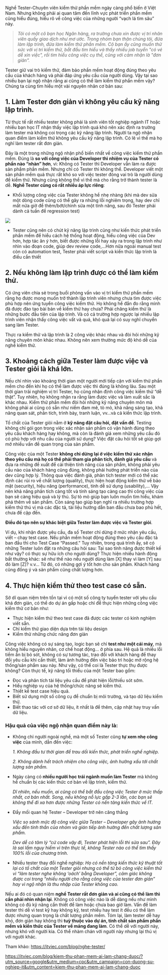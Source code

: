 Nghề Tester-Chuyên viên kiểm thử phần mềm ngày càng phổ biến ở Việt Nam. Nhưng không phải ai quan tâm đến lĩnh vực phát triển phần mềm cũng hiểu đúng, hiểu rõ về công việc của những người  “vạch lá tìm sâu” này. 

> *Tôi có một cô bạn học Ngân hàng, ra trường chưa xin được vị trí nhân viên quầy giao dịch như mơ ước. Trong nhóm bạn thân chúng tôi, đứa làm lập trình, đứa làm kiểm thử phần mềm. Cô bạn ấy cũng muốn thử sức với vị trí kiểm thử, bắt đầu tìm hiểu và thấy nhiều job tuyển "có vẻ dễ xin việc", rồi tìm hiểu công việc cụ thể, cũng với cảm nhận là "đơn giản".*

Tester giữ vai trò kiểm thử, đảm bảo phần mềm hoạt động đúng theo yêu cầu của khách hàng và phải đáp ứng yêu cầu của người dùng. Vậy tại sao nhiều bạn lại ngộ nhận rằng ai cũng có thể làm kiểm thử phần mềm vậy? Chúng ta cùng tìm hiểu một vài nguyên nhân cơ bản sau:

## **1. Làm Tester đơn giản vì không yêu cầu kỹ năng lập trình.**
Từ thực tế rất nhiều tester không phải là sinh viên tốt nghiệp ngành IT hoặc nhiều bạn học IT nhận thấy việc lập trình quá khó nên xác định ra trường làm tester mà không coi trọng các kỹ năng lập trình. Người ta ngộ nhận quan điểm làm kiểm thử không yêu cầu kỹ năng lập trình. Có lẽ vì thế mà họ nghĩ làm tester rất đơn giản.

Đây là một trong những ngộ nhận phổ biến nhất về công việc kiểm thử phần mềm. Đúng là **so với công việc của Developer thì nhiệm vụ của Tester có phần nào “nhàn” hơn**, vì: Không có Tester thì Developer vẫn làm ra được sản phẩm phần mềm. Nhưng chỉ có Tester thì không thể. Developer viết một sản phần mềm quả thực rất khó so với việc tester đóng vai trò là người dùng để kiểm thử.
Nhưng cũng không thể vì thế mà cho rằng trở thành tester là dễ. **Nghề Tester cũng có rất nhiều áp lực riêng**: 
* Khối lượng công việc của Tester không hề nhẹ nhàng (khi mà dev sửa một dòng code cũng có thể gây ra những lỗi nghiêm trọng, hay dev chỉ mất nửa giờ để thêm/bớt/chỉnh sửa một tính năng, sau đó Tester phải dành cả tuần để regression test)

![](https://images.viblo.asia/6229ff72-44d2-4be1-93f9-93b0d0d78cae.png)

* Tester cũng nên có chút kỹ năng lập trình cũng như kiến thức phát triển phần mềm để hiểu cách hệ thống hoạt động, hiểu công việc của Dev hơn, hợp tác ăn ý hơn, biết được những lỗi hay xảy ra trong lập trình như nhìn vào đoạn code, giúp dev review code,...Hơn nữa ngoài manual test còn có automation test, Tester phải viết script và kiến thức lập trình là điều cần thiết

 
## **2. Nếu không làm lập trình được có thể làm kiểm thử.**
Có ứng viên chia sẻ trong buổi phỏng vấn vào vị trí kiểm thử phần mềm rằng họ được mong muốn trở thành lập trình viên nhưng chưa tìm được việc phù hợp nên ứng tuyển công việc kiểm thử. Họ không hề đắn đo rằng mình đã được đào tạo bài bản về kiểm thử hay chưa? Phải chăng kiểm thử là những bước đầu tiên của lập trình. Và có cả trường hợp ngược lại nhiều lập trình viên nhận thấy công việc vất vả quá, khó quá lại có suy nghĩ chuyển sang làm Tester.

Thực ra kiểm thử và lập trình là 2 công việc khác nhau và đòi hỏi những kỹ năng chuyên môn khác nhau. Không nên xem thường mức độ khó dễ của nghề kiểm thử.
 
 
## **3. Khoảng cách giữa Tester làm được việc và Tester giỏi là khá lớn.**
Nếu chỉ nhìn vào khoảng thời gian một người mới tiếp cận với kiểm thử phần mềm cho đến khi họ có thể làm được việc thì đúng là không lâu. Sau một thời gian trải nghiệm vị trí Tester, họ cũng nhận định công việc kiểm thử “dễ thật”. Tuy nhiên, họ không nhận ra rằng làm được việc và làm xuất sắc là khác nhau. Kiểm thử phần mềm đòi hỏi những kỹ năng chuyên môn mà không phải ai cũng có sẵn như niềm đam mê, tò mò, khả năng sáng tạo, khả năng quan sát, phân tích, trình bày, tranh luận, vv…và cả kiến thức lập trình. 

Tố chất của Tester giỏi nằm ở **kỹ năng đặt câu hỏi, đặt vấn đề**. Testing không chỉ gói gọn trong việc xác nhận sản phẩm có vận hành đúng theo yêu cầu khách hàng hay không, mà còn là đánh giá xem những yêu cầu đó có phù hợp với nhu cầu của người sử dụng? Việc đặt câu hỏi tốt sẽ giúp gợi mở nhiều vấn đề quan trọng của sản phẩm. 

Công việc của một Tester **không chỉ dừng lại ở việc kiểm thử xác nhận theo yêu cầu mà họ có thể phải tham gia phân tích, đánh giá yêu cầu** và đưa ra những đề xuất để cải thiện tính năng của sản phẩm, không phải yêu cầu nào của khách hàng cũng đúng, không phải hướng phát triển nào của dev cũng hợp lý. Thông qua việc đánh giá, phân tích tester mới có thể xác định các rủi ro về chất lượng (quality), thực hiện hoạt động kiểm thử về bảo mật (security), hiệu năng (performance), tính dễ sử dụng (usability),… Vậy nên khả năng phân tích càng tốt và tính sáng tạo càng cao thì công việc của bạn sẽ càng hiệu quả và lý thú. Sự tò mò giúp bạn luôn muốn tìm hiểu, khám phá thêm về sản phẩm. Còn sáng tạo giúp bạn nghĩ ra nhiều trường hợp kiểm thử thú vị mà các đặc tả, tài liệu hướng dẫn ban đầu chưa bao phủ hết, chưa đề cập đến.


**Điều đó tạo nên sự khác biệt giữa Tester làm được việc và Tester giỏi**.


Ví dụ, khi nhận được yêu cầu, đa số Tester chỉ dừng ở mức nhận yêu cầu, viết – chạy test case. Nếu phần mềm hoạt động đúng theo yêu cầu đặc tả ban đầu thì cho Test Case “Passed.” Tuy nhiên, trong quá trình ấy, sẽ có những Tester luôn đặt ra những câu hỏi sau: Tại sao tính năng được thiết kế như vậy? có thực sự hữu ích cho người dùng? Thực hiện nhiều hành động bất thường khác: sẽ như thế nào nếu người dùng làm [X] thay vì làm [Y] sau đó làm [Z]? v.v… Từ đó, có những gợi ý tốt hơn cho sản phẩm. Khách hàng cũng đồng ý và sản phẩm cũng chất lượng hơn.


## **4. Thực hiện kiểm thử theo test case có sẵn.**
Sở dĩ quan niệm trên tồn tại vì có một số công ty tuyển tester với yêu cầu khá đơn giản, có thể do dự án gấp hoặc chỉ để thực hiện những công việc kiểm thử cơ bản như: 
* Thực hiện kiểm thử theo test case đã được các tester có kinh nghiệm viết sẵn. 
* Chỉ kiểm thử giao diện dựa trên tài liệu design
* Kiểm thử những chức năng đơn giản

Công việc không có sự sáng tạo, logic bạn sẽ chỉ **test như một cái máy**, mà không hiểu nguyên nhân, cơ chế hoạt động… ở phía sau. Hệ quả là nhiều lỗi tiềm ẩn bị bỏ sót, không có sự tương tác, trao đổi với khách hàng để thay đổi yêu cầu khi cần thiết, làm ảnh hưởng đến việc bảo trì hoặc mở rộng hệ thống/sản phẩm sau này. Như vậy, có thể coi là Tester thực thụ được không? Còn thực tế, kỹ năng tối thiểu của một Tester bao gồm:
* Đọc và phân tích tài liệu yêu cầu để phát hiện lỗi/thiếu sót sớm.
* Hiểu nghiệp vụ của hệ thống/chức năng sẽ kiểm thử.
* Thiết kế test case hiệu quả.
* Biết sử dụng một số công cụ để chuẩn bị môi trường, và tạo dữ liệu kiểm thử.
* Biết thao tác với cơ sở dữ liệu, ít nhất là để thêm, cập nhật hay truy vấn dữ liệu.


### **Hậu quả của việc ngộ nhận quan điểm này là:**
* Không chỉ người ngoài nghề, mà một số Tester cũng **tự xem nhẹ công việc** của mình, dẫn đến việc:

    *1. Không đầu tư thời gian để trau dồi kiến thức, phát triển nghề nghiệp.*

    *2. Không dành hết trách nhiệm cho công việc, ảnh hưởng xấu tới chất lượng sản phẩm.*

* Ngày càng có **nhiều người học trái ngành muốn làm Tester** mà không hề chuẩn bị các kiến thức cơ bản về lập trình, kiểm thử.

    *Dĩ nhiên, nếu muốn, ai cũng có thể bắt đầu công việc Tester ở mức thấp nhất, cơ bản nhất. Song, nếu không nỗ lực gấp 2-3 lần, các bạn sẽ không thể đi xa hơn được những Tester có nền tảng kiến thức về IT.*
    
* Đẩy mối quan hệ Tester – Developer trở nên căng thẳng

    *Việc so sánh mức độ công việc giữa Tester – Developer gây ảnh hưởng xấu đến tinh thần của nhóm và gián tiếp ảnh hưởng đến chất lượng sản phẩm.*

    *Dev dễ có tâm lý “cứ code vậy đi, Tester phát hiện lỗi thì sửa sau”. Đây là sai lầm nguy hiểm vì trên thực tế, không Tester nào có thể tìm thấy 100% lỗi của chương trình.*

* Nhiều tester thay đổi nghề nghiệp: *Họ có nền tảng kiến thức kỹ thuật tốt lại có tố chất của một Tester giỏi nhưng có thể từ bỏ công việc kiểm thử vì “làm tester nghe không ‘oách’ bằng Developer”, cảm giác không được coi trong “nhiều người cho rằng công việc của tester đơn giản” hay vì ngộ nhận là thu nhập của Tester không cao.*


Nếu ai đó có quan niệm **nghề Tester rất đơn giản và ai cũng có thể làm thì cần phải nhìn nhận lại**. Không có công việc nào là dễ dàng nếu như mình không có đủ kỹ năng cần thiết để làm hoặc chưa bao giờ làm. Vấn đề làm tester thì dễ vì test kỹ hay không kỹ, test nhiều hay test ít đều có thể làm được nhưng quan trọng là chất lượng phần mềm. Tóm lại, làm tester dễ hay khó, đơn giản hay không thì **tuỳ thuộc vào dự án, tính chất sản phẩm phần mềm và kiến thức của Tester về mảng đang làm**. Có thể dễ với người này, nhưng khó với người kia. Có thể nhàm chán với người này nhưng lại thú vị với người khác. 

Tham khảo: https://itviec.com/blog/nghe-tester/

https://itviec.com/blog/kiem-thu-phan-mem-ai-lam-chang-duoc/?utm_source=google&utm_medium=cpc&utm_campaign=con-duong-su-nghiep-it&utm_content=kiem-thu-phan-mem-ai-lam-chang-duoc